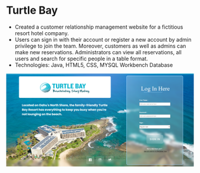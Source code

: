 # Turtle Bay
*	Created a customer relationship management website for a fictitious resort hotel company.
*	Users can sign in with their account or register a new account by admin privilege to join the team. Moreover, customers as well as admins can make new reservations. Administrators can view all reservations, all users and search for specific people in a table format.
*	Technologies: Java, HTML5, CSS, MYSQL Workbench Database 

![Showcase](Showcase1.png)
